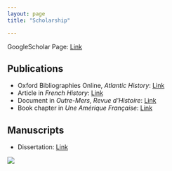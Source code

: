 ```yaml
---
layout: page
title: "Scholarship"

---
```



GoogleScholar Page: [Link](https://scholar.google.com/citations?user=8jtmeYUAAAAJ&amp;hl=en)

## Publications

- Oxford Bibliographies Online, _Atlantic History_: [Link](https://drive.google.com/file/d/1E-aXR8FHurDIJGhWrcERDPEunQA0EhkR/view?usp=sharing)
- Article in _French History_: [Link](https://drive.google.com/file/d/13HDaWQDQkAgnthVORFdYn4tqqhlsAguF/view?usp=sharing)
- Document in _Outre-Mers, Revue d&#39;Histoire_: [Link](https://drive.google.com/file/d/1vu30Q2K7J9b-gWbaCT_41QPmh0pFUqXd/view?usp=sharing)
- Book chapter in _Une Amérique Française_: [Link](https://drive.google.com/file/d/11tlLSyZsk0CGviQG3r8ItdsuyUudYvXS/view?usp=sharing)

## Manuscripts

- Dissertation: [Link](https://drive.google.com/file/d/1ywHXi5mUUO-OqxAZwqNq_DLvdJ8_UHwt/view?usp=sharing)

<img src="{{ site.baseurl }}/arles.gif">    
